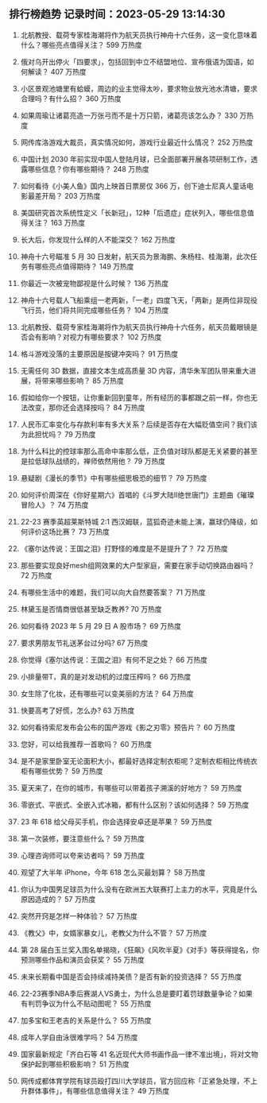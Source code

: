 
## 排行榜趋势 记录时间：2023-05-29 13:14:30
  
  1. 北航教授、载荷专家桂海潮将作为航天员执行神舟十六任务，这一变化意味着什么？哪些亮点值得关注？ 599 万热度
    
  2. 俄对乌开出停火「四要求」，包括回到中立不结盟地位、宣布俄语为国语，如何解读？ 407 万热度
    
  3. 小区景观池塘里有蛤蟆，周边的业主觉得太吵，要求物业放光池水清塘，要求合理吗？有什么招？ 360 万热度
    
  4. 如果周瑜让诸葛亮造一万张弓而不是十万只箭，诸葛亮该怎么办？ 330 万热度
    
  5. 网传库洛游戏大裁员，真实情况如何，游戏行业最近什么情况？ 252 万热度
    
  6. 中国计划 2030 年前实现中国人登陆月球，已全面部署开展各项研制工作，透露哪些信息？你有哪些期待？ 248 万热度
    
  7. 如何看待《小美人鱼》国内上映首日票房仅 366 万，创下迪士尼真人童话电影最差开局？ 203 万热度
    
  8. 美国研究首次系统性定义「长新冠」，12种「后遗症」症状列入，哪些信息值得关注？ 163 万热度
    
  9. 长大后，你发现什么样的人不能深交？ 162 万热度
    
  10. 神舟十六号瞄准 5 月 30 日发射，航天员为景海鹏、朱杨柱、桂海潮，此次任务有哪些亮点值得期待？ 149 万热度
    
  11. 你最近一次被宠物鄙视是什么时候？ 136 万热度
    
  12. 神舟十六号载人飞船乘组一老两新，「一老」四度飞天，「两新」是两位非现役飞行员，他们将共同完成哪些任务？ 104 万热度
    
  13. 北航教授、载荷专家桂海潮将作为航天员执行神舟十六任务，航天员戴眼镜是否会有影响？对视力有哪些要求？ 102 万热度
    
  14. 格斗游戏没落的主要原因是按键冲突吗？ 91 万热度
    
  15. 无需任何 3D 数据，直接文本生成高质量 3D 内容，清华朱军团队带来重大进展，将带来哪些影响？ 85 万热度
    
  16. 假如给你一个按钮，让你重新回到童年，所有经历的事都跟之前一样，你也无法改变，那你还会选择按吗？ 84 万热度
    
  17. 人民币汇率变化与存款利率有多大关系？后续是否存在大幅贬值空间？我们该为此担忧吗？ 79 万热度
    
  18. 为什么科比的控球率那么高命中率那么低，正负值对球队都是无关紧要的甚至是拉低球队战绩的，禅师依然用他？ 79 万热度
    
  19. 悬疑剧《漫长的季节》中有哪些细思极恐的细节？ 79 万热度
    
  20. 如何评价周深在《你好星期六》首唱的《斗罗大陆Ⅱ绝世唐门》主题曲《璀璨冒险人》？ 74 万热度
    
  21. 22-23 赛季英超莱斯特城 2:1 西汉姆联，蓝狐奇迹未能上演，赢球仍降级，如何评价这场比赛？ 73 万热度
    
  22. 《塞尔达传说：王国之泪》打野怪的难度是不是提升了？ 72 万热度
    
  23. 那些要实现良好mesh组网效果的大户型家庭，需要在家手动切换路由器吗？ 72 万热度
    
  24. 有哪些生活中的难题，我们可以向大自然要答案？ 71 万热度
    
  25. 林黛玉是否情商很低甚至缺乏教养? 70 万热度
    
  26. 如何看待 2023 年 5 月 29 日 A 股市场？ 69 万热度
    
  27. 要求男朋友节礼送茅台过分吗? 67 万热度
    
  28. 你觉得《塞尔达传说：王国之泪》有何不足之处？ 66 万热度
    
  29. 小排量带T，真的是对发动机的过度压榨吗？ 66 万热度
    
  30. 女生除了化妆，还有哪些可以变美丽的方法？ 64 万热度
    
  31. 快要高考了好慌，怎么办? 63 万热度
    
  32. 如何看待索尼发布会公布的国产游戏《影之刃零》预告片？ 60 万热度
    
  33. 您好，可以给我推荐一首歌吗？ 60 万热度
    
  34. 是不是家里卧室无论面积大小，都最好选择定制衣柜呢？定制衣柜相比传统衣柜有哪些优势？ 59 万热度
    
  35. 夏天来了，在你的城市，有哪些可以带着孩子溯溪的好地方？ 59 万热度
    
  36. 零嵌式、平嵌式、全嵌入式冰箱，都有什么区别？该如何选择？ 59 万热度
    
  37. 23 年 618 给父母买手机，你会选择安卓还是苹果？ 59 万热度
    
  38. 第一次装修，要注意些什么？ 59 万热度
    
  39. 心理咨询师可以夸来访者吗？ 59 万热度
    
  40. 观望了大半年 iPhone，今年 618 怎么买最划算？ 58 万热度
    
  41. 你认为中国男足球员为什么没有在欧洲五大联赛打上主力的水平，究竟是什么原因造成的？ 57 万热度
    
  42. 突然开窍是怎样一种体验？ 57 万热度
    
  43. 《教父》中，女婿家暴女儿，老教父为什么不管？ 57 万热度
    
  44. 第 28 届白玉兰奖入围名单揭晓，《狂飙》《风吹半夏》《对手》等获得提名，你预测哪些作品和演员会获奖？ 55 万热度
    
  45. 未来长期看中国是否会持续减持美债？是否有新的投资选择？ 55 万热度
    
  46. 22-23赛季NBA季后赛湖人VS勇士，为什么总是要盯着罚球数量争论？如果有判罚争议为什么不贴动图呢？ 55 万热度
    
  47. 加多宝和王老吉的关系是什么？ 55 万热度
    
  48. 成年人学自由泳很难学吗？ 54 万热度
    
  49. 国家最新规定「齐白石等 41 名近现代大师书画作品一律不准出境」，将对文物保护起到哪些积极影响？ 51 万热度
    
  50. 网传成都体育学院有球员殴打四川大学球员，官方回应称「正紧急处理，不上升群体事件」，有哪些信息值得关注？ 49 万热度
    